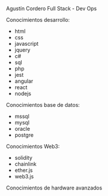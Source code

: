 Agustín Cordero Full Stack - Dev Ops

Conocimientos desarrollo:
  * html
  * css
  * javascript
  * jquery
  * c#
  * sql
  * php
  * jest
  * angular
  * react
  * nodejs

Conocimientos base de datos:
 * mssql
 * mysql
 * oracle
 * postgre

Conocimientos Web3:
 * solidity
 * chainlink
 * ether.js
 * web3.js
 
 Conocimientos de hardware avanzados
